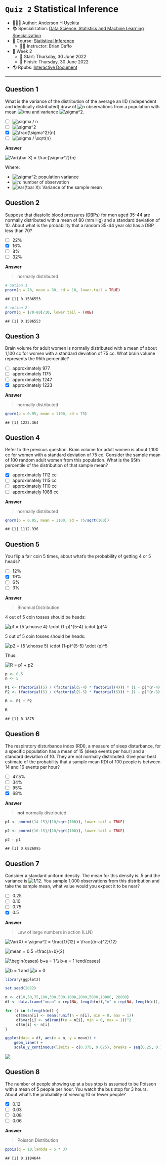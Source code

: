 `Quiz 2` Statistical Inference
================

-   👨🏻‍💻 Author: Anderson H Uyekita
-   📚 Specialization: <a
    href="https://www.coursera.org/specializations/data-science-statistics-machine-learning"
    target="_blank" rel="noopener">Data Science: Statistics and Machine
    Learning Specialization</a>
-   📖 Course:
    <a href="https://www.coursera.org/learn/statistical-inference"
    target="_blank" rel="noopener">Statistical Inference</a>
    -   🧑‍🏫 Instructor: Brian Caffo
-   📆 Week 2
    -   🚦 Start: Thursday, 30 June 2022
    -   🏁 Finish: Thursday, 30 June 2022
-   🌎 Rpubs: [Interactive
    Document](https://rpubs.com/AndersonUyekita/quiz-2_statistical-inference)

------------------------------------------------------------------------

## Question 1

What is the variance of the distribution of the average an IID
(independent and identically distributed) draw of
![n](https://latex.codecogs.com/png.image?%5Cdpi%7B110%7D&space;%5Cbg_white&space;n "n")
observations from a population with mean
![\\mu](https://latex.codecogs.com/png.image?%5Cdpi%7B110%7D&space;%5Cbg_white&space;%5Cmu "\mu")
and variance
![\\sigma^2](https://latex.codecogs.com/png.image?%5Cdpi%7B110%7D&space;%5Cbg_white&space;%5Csigma%5E2 "\sigma^2").

-   [ ]
    ![\\sigma / n](https://latex.codecogs.com/png.image?%5Cdpi%7B110%7D&space;%5Cbg_white&space;%5Csigma%20%2F%20n "\sigma / n")
-   [ ]
    ![\\sigma^2](https://latex.codecogs.com/png.image?%5Cdpi%7B110%7D&space;%5Cbg_white&space;%5Csigma%5E2 "\sigma^2")
-   [x]
    ![\\frac{\\sigma^2}{n}](https://latex.codecogs.com/png.image?%5Cdpi%7B110%7D&space;%5Cbg_white&space;%5Cfrac%7B%5Csigma%5E2%7D%7Bn%7D "\frac{\sigma^2}{n}")
-   [ ]
    ![\\sigma / \\sqrt{n}](https://latex.codecogs.com/png.image?%5Cdpi%7B110%7D&space;%5Cbg_white&space;%5Csigma%20%2F%20%5Csqrt%7Bn%7D "\sigma / \sqrt{n}")

**Answer**

![Var(\\bar X) = \\frac{\\sigma^2}{n}](https://latex.codecogs.com/png.image?%5Cdpi%7B110%7D&space;%5Cbg_white&space;Var%28%5Cbar%20X%29%20%3D%20%5Cfrac%7B%5Csigma%5E2%7D%7Bn%7D "Var(\bar X) = \frac{\sigma^2}{n}")

Where:

-   ![\\sigma^2](https://latex.codecogs.com/png.image?%5Cdpi%7B110%7D&space;%5Cbg_white&space;%5Csigma%5E2 "\sigma^2"):
    population variance
-   ![n](https://latex.codecogs.com/png.image?%5Cdpi%7B110%7D&space;%5Cbg_white&space;n "n"):
    number of observation
-   ![Var(\\bar X)](https://latex.codecogs.com/png.image?%5Cdpi%7B110%7D&space;%5Cbg_white&space;Var%28%5Cbar%20X%29 "Var(\bar X)"):
    Variance of the sample mean

## Question 2

Suppose that diastolic blood pressures (DBPs) for men aged 35-44 are
normally distributed with a mean of 80 (mm Hg) and a standard deviation
of 10. About what is the probability that a random 35-44 year old has a
DBP less than 70?

-   [ ] 22%
-   [x] 16%
-   [ ] 8%
-   [ ] 32%

**Answer**

> normally distributed

``` r
# option 1
pnorm(q = 70, mean = 80, sd = 10, lower.tail = TRUE)
```

    ## [1] 0.1586553

``` r
# option 2
pnorm(q = (70-80)/10, lower.tail = TRUE)
```

    ## [1] 0.1586553

## Question 3

Brain volume for adult women is normally distributed with a mean of
about 1,100 cc for women with a standard deviation of 75 cc. What brain
volume represents the 95th percentile?

-   [ ] approximately 977
-   [ ] approximately 1175
-   [ ] approximately 1247
-   [x] approximately 1223

**Answer**

> normally distributed

``` r
qnorm(p = 0.95, mean = 1100, sd = 75)
```

    ## [1] 1223.364

## Question 4

Refer to the previous question. Brain volume for adult women is about
1,100 cc for women with a standard deviation of 75 cc. Consider the
sample mean of 100 random adult women from this population. What is the
95th percentile of the distribution of that sample mean?

-   [x] approximately 1112 cc
-   [ ] approximately 1115 cc
-   [ ] approximately 1110 cc
-   [ ] approximately 1088 cc

**Answer**

> normally distributed

``` r
qnorm(p = 0.95, mean = 1100, sd = 75/sqrt(100))
```

    ## [1] 1112.336

## Question 5

You flip a fair coin 5 times, about what’s the probability of getting 4
or 5 heads?

-   [ ] 12%
-   [x] 19%
-   [ ] 6%
-   [ ] 3%

**Answer**

> Binomial Distribution

4 out of 5 coin tosses should be heads:

![p1 = {5 \\choose 4} \\cdot (1-p)^{5-4} \\cdot (p)^4](https://latex.codecogs.com/png.image?%5Cdpi%7B110%7D&space;%5Cbg_white&space;p1%20%3D%20%7B5%20%5Cchoose%204%7D%20%5Ccdot%20%281-p%29%5E%7B5-4%7D%20%5Ccdot%20%28p%29%5E4 "p1 = {5 \choose 4} \cdot (1-p)^{5-4} \cdot (p)^4")

5 out of 5 coin tosses should be heads:

![p2 = {5 \\choose 5} \\cdot (1-p)^{5-5} \\cdot (p)^5](https://latex.codecogs.com/png.image?%5Cdpi%7B110%7D&space;%5Cbg_white&space;p2%20%3D%20%7B5%20%5Cchoose%205%7D%20%5Ccdot%20%281-p%29%5E%7B5-5%7D%20%5Ccdot%20%28p%29%5E5 "p2 = {5 \choose 5} \cdot (1-p)^{5-5} \cdot (p)^5")

Thus:

![R = p1 + p2](https://latex.codecogs.com/png.image?%5Cdpi%7B110%7D&space;%5Cbg_white&space;R%20%3D%20p1%20%2B%20p2 "R = p1 + p2")

``` r
p <- 0.5
n <- 5

P1 <- (factorial(5) / (factorial(5-4) * factorial(4))) * (1 - p)^(n-4) * (p)^(4)
P2 <- (factorial(5) / (factorial(5-5) * factorial(5))) * (1 - p)^(n-5) * (p)^(5)

R <- P1 + P2

R
```

    ## [1] 0.1875

## Question 6

The respiratory disturbance index (RDI), a measure of sleep disturbance,
for a specific population has a mean of 15 (sleep events per hour) and a
standard deviation of 10. They are not normally distributed. Give your
best estimate of the probability that a sample mean RDI of 100 people is
between 14 and 16 events per hour?

-   [ ] 47.5%
-   [ ] 34%
-   [ ] 95%
-   [x] 68%

**Answer**

> **not** normally distributed

``` r
p1 <- pnorm((14-15)/(10/sqrt(100)), lower.tail = TRUE)

p2 <- pnorm((16-15)/(10/sqrt(100)), lower.tail = TRUE)

p2 - p1
```

    ## [1] 0.6826895

## Question 7

Consider a standard uniform density. The mean for this density is .5 and
the variance is
![1/12](https://latex.codecogs.com/png.image?%5Cdpi%7B110%7D&space;%5Cbg_white&space;1%2F12 "1/12").
You sample 1,000 observations from this distribution and take the sample
mean, what value would you expect it to be near?

-   [ ] 0.25
-   [ ] 0.10
-   [ ] 0.75
-   [x] 0.5

**Answer**

> Law of large numbers in action (LLN)

![Var(X) = \\sigma^2 = \\frac{1}{12} = \\frac{(b-a)^2}{12}](https://latex.codecogs.com/png.image?%5Cdpi%7B110%7D&space;%5Cbg_white&space;Var%28X%29%20%3D%20%5Csigma%5E2%20%3D%20%5Cfrac%7B1%7D%7B12%7D%20%3D%20%5Cfrac%7B%28b-a%29%5E2%7D%7B12%7D "Var(X) = \sigma^2 = \frac{1}{12} = \frac{(b-a)^2}{12}")

![mean = 0.5 =\\frac{a+b}{2} ](https://latex.codecogs.com/png.image?%5Cdpi%7B110%7D&space;%5Cbg_white&space;mean%20%3D%200.5%20%3D%5Cfrac%7Ba%2Bb%7D%7B2%7D%20 "mean = 0.5 =\frac{a+b}{2} ")

![\\begin{cases}
b+a = 1 \\\\
b-a = 1
\\end{cases}](https://latex.codecogs.com/png.image?%5Cdpi%7B110%7D&space;%5Cbg_white&space;%5Cbegin%7Bcases%7D%0Ab%2Ba%20%3D%201%20%5C%5C%0Ab-a%20%3D%201%0A%5Cend%7Bcases%7D "\begin{cases}
b+a = 1 \\
b-a = 1
\end{cases}")

![b = 1](https://latex.codecogs.com/png.image?%5Cdpi%7B110%7D&space;%5Cbg_white&space;b%20%3D%201 "b = 1")
and
![a = 0](https://latex.codecogs.com/png.image?%5Cdpi%7B110%7D&space;%5Cbg_white&space;a%20%3D%200 "a = 0")

``` r
library(ggplot2)

set.seed(2022)

n <- c(10,50,75,100,300,500,1000,2000,5000,10000, 20000)
df <- data.frame("mean" = rep(NA, length(n)),"n" = rep(NA, length(n)), "var" = rep(NA, length(n)))

for (i in 1:length(n)) {
     df$mean[i] <- mean(runif(n = n[i], min = 0, max = 1))
     df$var[i] <- sd(runif(n = n[i], min = 0, max = 1))^2
     df$n[i] <- n[i]
}

ggplot(data = df, aes(x = n, y = mean)) +
    geom_line() +
    scale_y_continuous(limits = c(0.375, 0.625), breaks = seq(0.25, 0.75, by = 0.125))
```

![](quiz-2_statistical-inference_files/figure-gfm/unnamed-chunk-6-1.png)<!-- -->

## Question 8

The number of people showing up at a bus stop is assumed to be Poisson
with a mean of 5 people per hour. You watch the bus stop for 3 hours.
About what’s the probability of viewing 10 or fewer people?

-   [x] 0.12
-   [ ] 0.03
-   [ ] 0.08
-   [ ] 0.06

**Answer**

> Poisson Distribution

``` r
ppois(q = 10,lambda = 5 * 3)
```

    ## [1] 0.1184644

